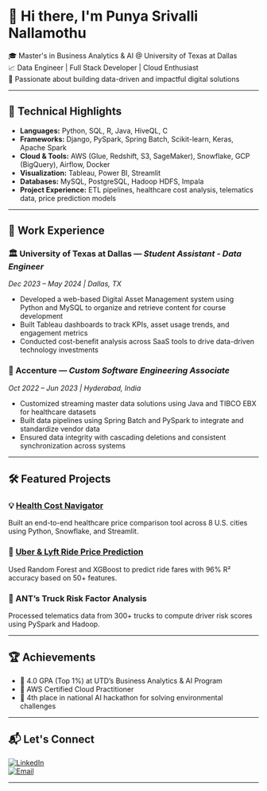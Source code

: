 # 👋 Hi there, I'm Punya Srivalli Nallamothu

🎓 Master's in Business Analytics & AI @ University of Texas at Dallas  
📈 Data Engineer | Full Stack Developer | Cloud Enthusiast  
🌟 Passionate about building data-driven and impactful digital solutions

---

## 🚀 Technical Highlights

- **Languages:** Python, SQL, R, Java, HiveQL, C  
- **Frameworks:** Django, PySpark, Spring Batch, Scikit-learn, Keras, Apache Spark  
- **Cloud & Tools:** AWS (Glue, Redshift, S3, SageMaker), Snowflake, GCP (BigQuery), Airflow, Docker  
- **Visualization:** Tableau, Power BI, Streamlit  
- **Databases:** MySQL, PostgreSQL, Hadoop HDFS, Impala  
- **Project Experience:** ETL pipelines, healthcare cost analysis, telematics data, price prediction models

---

## 💼 Work Experience

### 🏛️ University of Texas at Dallas — *Student Assistant - Data Engineer*  
*Dec 2023 – May 2024 | Dallas, TX*  
- Developed a web-based Digital Asset Management system using Python and MySQL to organize and retrieve content for course development  
- Built Tableau dashboards to track KPIs, asset usage trends, and engagement metrics  
- Conducted cost-benefit analysis across SaaS tools to drive data-driven technology investments

### 🏢 Accenture — *Custom Software Engineering Associate*  
*Oct 2022 – Jun 2023 | Hyderabad, India*  
- Customized streaming master data solutions using Java and TIBCO EBX for healthcare datasets  
- Built data pipelines using Spring Batch and PySpark to integrate and standardize vendor data  
- Ensured data integrity with cascading deletions and consistent synchronization across systems

---

## 🛠️ Featured Projects

### 💡 [Health Cost Navigator](https://github.com/PunyaSrivalli/Health-Cost-Navigator)  
Built an end-to-end healthcare price comparison tool across 8 U.S. cities using Python, Snowflake, and Streamlit.

### 🚗 [Uber & Lyft Ride Price Prediction](https://github.com/PunyaSrivalli/Boston-in-Motion-Predicting-Uber-Lyft-Ride-Demand)  
Used Random Forest and XGBoost to predict ride fares with 96% R² accuracy based on 50+ features.

### 🚛 ANT’s Truck Risk Factor Analysis  
Processed telematics data from 300+ trucks to compute driver risk scores using PySpark and Hadoop.

---

## 🏆 Achievements

- 📌 4.0 GPA (Top 1%) at UTD’s Business Analytics & AI Program  
- 🥇 AWS Certified Cloud Practitioner  
- 🧠 4th place in national AI hackathon for solving environmental challenges

---

## 📬 Let's Connect

[![LinkedIn](https://img.shields.io/badge/LinkedIn-blue?logo=linkedin)](https://linkedin.com/in/punya-srivalli-nallamothu)  
[![Email](https://img.shields.io/badge/Email-red?logo=gmail)](mailto:nsrivalli0712@gmail.com)

---

